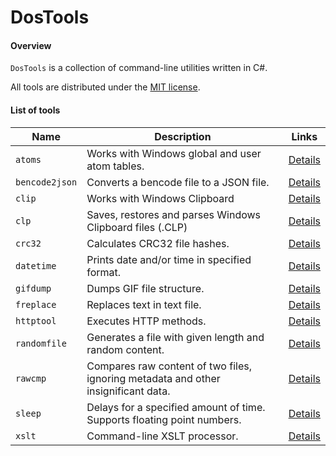 ﻿# DosTools

#### Overview

`DosTools` is a collection of command-line utilities written in C#.

All tools are distributed under the [MIT license](http://opensource.org/licenses/MIT).

#### List of tools

Name | Description | Links
---- | ----------- | ----------------
`atoms` | Works with Windows global and user atom tables. | [Details](https://github.com/vurdalakov/dostools/wiki/atoms)
`bencode2json` | Converts a bencode file to a JSON file. | [Details](https://github.com/vurdalakov/bencode2json)
`clip` | Works with Windows Clipboard | [Details](https://github.com/vurdalakov/dostools/wiki/clip)
`clp` | Saves, restores and parses Windows Clipboard files (.CLP) | [Details](https://github.com/vurdalakov/dostools/wiki/clp)
`crc32` | Calculates CRC32 file hashes. | [Details](https://github.com/vurdalakov/crc32)
`datetime` | Prints date and/or time in specified format. | [Details](https://github.com/vurdalakov/dostools/wiki/datetime)
`gifdump` | Dumps GIF file structure. | [Details](https://github.com/vurdalakov/abandoned/wiki/GifDump)
`freplace` | Replaces text in text file. | [Details](https://github.com/vurdalakov/dostools/wiki/FReplace)
`httptool` | Executes HTTP methods. | [Details](https://github.com/vurdalakov/httptools)
`randomfile` | Generates a file with given length and random content. | [Details](https://github.com/vurdalakov/randomfile)
`rawcmp` | Compares raw content of two files, ignoring metadata and other insignificant data. | [Details](https://github.com/vurdalakov/rawcmp)
`sleep` | Delays for a specified amount of time. Supports floating point numbers. | [Details](https://github.com/vurdalakov/dostools/wiki/sleep)
`xslt` | Command-line XSLT processor. | [Details](https://github.com/vurdalakov/dostools/wiki/xslt)
